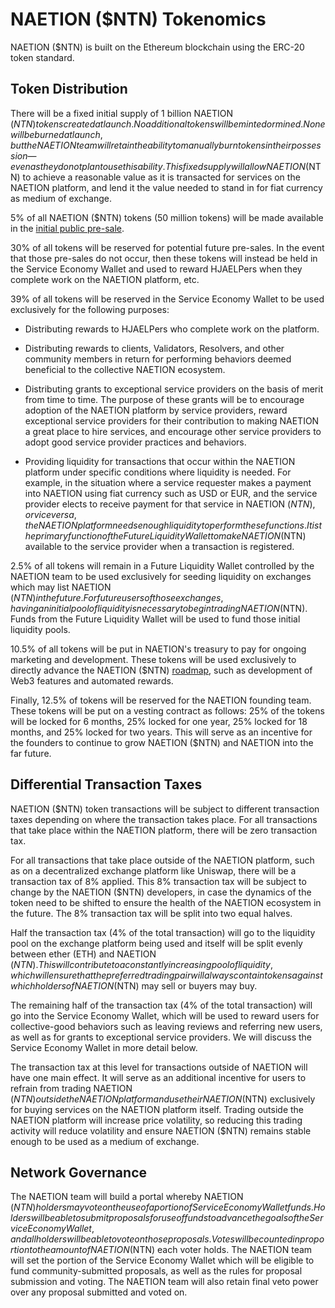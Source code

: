 # NAETION ($NTN) Tokenomics

NAETION ($NTN) is built on the Ethereum blockchain using the ERC-20 token standard.

## Token Distribution

There will be a fixed initial supply of 1 billion NAETION ($NTN) tokens created at launch. No additional tokens will be minted or mined. None will be burned at launch, but the NAETION team will retain the ability to manually burn tokens in their possession—even as they do not plan to use this ability. This fixed supply will allow NAETION ($NTN) to achieve a reasonable value as it is transacted for services on the NAETION platform, and lend it the value needed to stand in for fiat currency as medium of exchange.

5% of all NAETION ($NTN) tokens (50 million tokens) will be made available in the [initial public pre-sale](https://presale.naetion.xyz). 

30% of all tokens will be reserved for potential future pre-sales. In the event that those pre-sales do not occur, then these tokens will instead be held in the Service Economy Wallet and used to reward HJAELPers when they complete work on the NAETION platform, etc.

39% of all tokens will be reserved in the Service Economy Wallet to be used exclusively for the following purposes:

- Distributing rewards to HJAELPers who complete work on the platform.

- Distributing rewards to clients, Validators, Resolvers, and other community members in return for performing behaviors deemed beneficial to the collective NAETION ecosystem.

- Distributing grants to exceptional service providers on the basis of merit from time to time. The purpose of these grants will be to encourage adoption of the NAETION platform by service providers, reward exceptional service providers for their contribution to making NAETION a great place to hire services, and encourage other service providers to adopt good service provider practices and behaviors.

- Providing liquidity for transactions that occur within the NAETION platform under specific conditions where liquidity is needed. For example, in the situation where a service requester makes a payment into NAETION using fiat currency such as USD or EUR, and the service provider elects to receive payment for that service in NAETION ($NTN), or vice versa, the NAETION platform needs enough liquidity to perform these functions. It is the primary function of the Future Liquidity Wallet to make NAETION ($NTN) available to the service provider when a transaction is registered.

2.5% of all tokens will remain in a Future Liquidity Wallet controlled by the NAETION team to be used exclusively for seeding liquidity on exchanges which may list NAETION ($NTN) in the future. For future users of those exchanges, having an initial pool of liquidity is necessary to begin trading NAETION ($NTN). Funds from the Future Liquidity Wallet will be used to fund those initial liquidity pools.

10.5% of all tokens will be put in NAETION's treasury to pay for ongoing marketing and development. These tokens will be used exclusively to directly advance the NAETION ($NTN) [roadmap](../roadmap.md), such as development of Web3 features and automated rewards.

Finally, 12.5% of tokens will be reserved for the NAETION founding team. These tokens will be put on a vesting contract as follows: 25% of the tokens will be locked for 6 months, 25% locked for one year, 25% locked for 18 months, and 25% locked for two years. This will serve as an incentive for the founders to continue to grow NAETION ($NTN) and NAETION into the far future.

## Differential Transaction Taxes

NAETION ($NTN) token transactions will be subject to different transaction taxes depending on where the transaction takes place. For all transactions that take place within the NAETION platform, there will be zero transaction tax.

For all transactions that take place outside of the NAETION platform, such as on a decentralized exchange platform like Uniswap, there will be a transaction tax of 8% applied. This 8% transaction tax will be subject to change by the NAETION ($NTN) developers, in case the dynamics of the token need to be shifted to ensure the health of the NAETION ecosystem in the future. The 8% transaction tax will be split into two equal halves. 

Half the transaction tax (4% of the total transaction) will go to the liquidity pool on the exchange platform being used and itself will be split evenly between ether (ETH) and NAETION ($NTN). This will contribute to a constantly increasing pool of liquidity, which will ensure that the preferred trading pair will always contain tokens against which holders of NAETION ($NTN) may sell or buyers may buy.

The remaining half of the transaction tax (4% of the total transaction) will go into the Service Economy Wallet, which will be used to reward users for collective-good behaviors such as leaving reviews and referring new users, as well as for grants to exceptional service providers. We will discuss the Service Economy Wallet in more detail below.

The transaction tax at this level for transactions outside of NAETION will have one main effect. It will serve as an additional incentive for users to refrain from trading NAETION ($NTN) outside the NAETION platform and use their NAETION ($NTN) exclusively for buying services on the NAETION platform itself. Trading outside the NAETION platform will increase price volatility, so reducing this trading activity will reduce volatility and ensure NAETION ($NTN) remains stable enough to be used as a medium of exchange. 

## Network Governance

The NAETION team will build a portal whereby NAETION ($NTN) holders may vote on the use of a portion of Service Economy Wallet funds. Holders will be able to submit proposals for use of funds to advance the goals of the Service Economy Wallet, and all holders will be able to vote on those proposals. Votes will be counted in proportion to the amount of NAETION ($NTN) each voter holds. The NAETION team will set the portion of the Service Economy Wallet which will be eligible to fund community-submitted proposals, as well as the rules for proposal submission and voting. The NAETION team will also retain final veto power over any proposal submitted and voted on.
